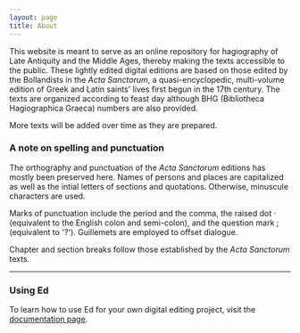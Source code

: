 ```yaml
---
layout: page
title: About
---
```



This website is meant to serve as an online repository for hagiography of Late Antiquity and the Middle Ages, thereby making the texts accessible to the public. These lightly edited digital editions are based on those edited by the Bollandists in the *Acta Sanctorum*, a quasi-encyclopedic, multi-volume edition of Greek and Latin saints' lives first begun in the 17th century. The texts are organized according to feast day although BHG (Bibliotheca Hagiographica Graeca) numbers are also provided.

More texts will be added over time as they are prepared. 

### A note on spelling and punctuation

The orthography and punctuation of the *Acta Sanctorum* editions has mostly been preserved here. Names of persons and places are capitalized as well as the intial letters of sections and quotations. Otherwise, minuscule characters are used. 

Marks of punctuation include the period and the comma, the raised dot · (equivalent to the English colon and semi-colon), and the question mark ; (equivalent to '?'). Guillemets are employed to offset dialogue. 

Chapter and section breaks follow those established by the *Acta Sanctorum* texts. 

---

### Using Ed

To learn how to use Ed for your own digital editing project, visit the
[documentation page](http://minicomp.github.io/ed/documentation).

